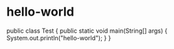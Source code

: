 # hello-world
public class Test {
  public static void main(String[] args) {
    System.out.println("hello-world");
  }
}
